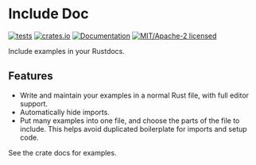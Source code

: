 # Include Doc

[![tests](https://github.com/simon-bourne/include-doc/actions/workflows/tests.yml/badge.svg)](https://github.com/simon-bourne/include-doc/actions/workflows/tests.yml)
[![crates.io](https://img.shields.io/crates/v/include-doc.svg)](https://crates.io/crates/include-doc)
[![Documentation](https://docs.rs/include-doc/badge.svg)](https://docs.rs/include-doc)
[![MIT/Apache-2 licensed](https://img.shields.io/crates/l/include-doc)](./LICENSE-APACHE)

Include examples in your Rustdocs.

## Features

- Write and maintain your examples in a normal Rust file, with full editor support.
- Automatically hide imports.
- Put many examples into one file, and choose the parts of the file to include. This helps avoid duplicated boilerplate for imports and setup code.

See the crate docs for examples.
